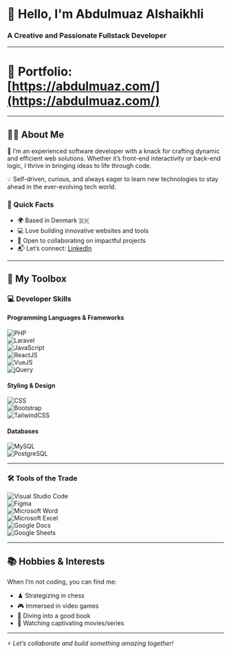 # 👋 Hello, I'm Abdulmuaz Alshaikhli  
### A Creative and Passionate Fullstack Developer  

---

# 📁 **Portfolio:** [https://abdulmuaz.com/](https://abdulmuaz.com/)


---

## 👨‍💼 About Me  
🚀 I’m an experienced software developer with a knack for crafting dynamic and efficient web solutions. Whether it’s front-end interactivity or back-end logic, I thrive in bringing ideas to life through code.  

💡 Self-driven, curious, and always eager to learn new technologies to stay ahead in the ever-evolving tech world.  

### 🌟 Quick Facts  
- 🌍 Based in Denmark 🇩🇰  
- 💻 Love building innovative websites and tools  
- 🤝 Open to collaborating on impactful projects  
- 📬 Let’s connect: [LinkedIn](https://www.linkedin.com/in/abdulmuaz-a-09291a160/)  

---

## 🎯 My Toolbox  

### 💻 Developer Skills  
#### Programming Languages & Frameworks  
![PHP](https://img.shields.io/badge/PHP-777BB4?style=for-the-badge&logo=php&logoColor=white)  
![Laravel](https://img.shields.io/badge/Laravel-FF2D20?style=for-the-badge&logo=laravel&logoColor=white)  
![JavaScript](https://img.shields.io/badge/JavaScript-F7DF1E?style=for-the-badge&logo=javascript&logoColor=black)  
![ReactJS](https://img.shields.io/badge/ReactJS-61DAFB?style=for-the-badge&logo=react&logoColor=black)  
![VueJS](https://img.shields.io/badge/VueJS-4FC08D?style=for-the-badge&logo=vue.js&logoColor=white)  
![jQuery](https://img.shields.io/badge/jQuery-0769AD?style=for-the-badge&logo=jquery&logoColor=white)  

#### Styling & Design  
![CSS](https://img.shields.io/badge/CSS-1572B6?style=for-the-badge&logo=css3&logoColor=white)  
![Bootstrap](https://img.shields.io/badge/Bootstrap-7952B3?style=for-the-badge&logo=bootstrap&logoColor=white)  
![TailwindCSS](https://img.shields.io/badge/TailwindCSS-06B6D4?style=for-the-badge&logo=tailwindcss&logoColor=white)  

#### Databases  
![MySQL](https://img.shields.io/badge/MySQL-4479A1?style=for-the-badge&logo=mysql&logoColor=white)  
![PostgreSQL](https://img.shields.io/badge/PostgreSQL-336791?style=for-the-badge&logo=postgresql&logoColor=white)  

---

### 🛠️ Tools of the Trade  
![Visual Studio Code](https://img.shields.io/badge/VS%20Code-007ACC?style=for-the-badge&logo=visualstudiocode&logoColor=white)  
![Figma](https://img.shields.io/badge/Figma-F24E1E?style=for-the-badge&logo=figma&logoColor=white)  
![Microsoft Word](https://img.shields.io/badge/Word-2B579A?style=for-the-badge&logo=microsoftword&logoColor=white)  
![Microsoft Excel](https://img.shields.io/badge/Excel-217346?style=for-the-badge&logo=microsoftexcel&logoColor=white)  
![Google Docs](https://img.shields.io/badge/Google%20Docs-4285F4?style=for-the-badge&logo=googledocs&logoColor=white)  
![Google Sheets](https://img.shields.io/badge/Google%20Sheets-34A853?style=for-the-badge&logo=googlesheets&logoColor=white)  

---

## 📚 Hobbies & Interests  
When I’m not coding, you can find me:  
- ♟️ Strategizing in chess  
- 🎮 Immersed in video games  
- 📖 Diving into a good book  
- 🎥 Watching captivating movies/series  

---

⚡ *Let’s collaborate and build something amazing together!*  
